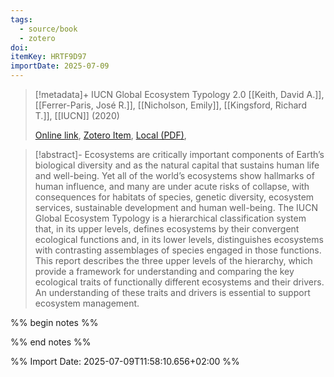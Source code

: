 ```yaml
---
tags:
  - source/book
  - zotero
doi: 
itemKey: HRTF9D97
importDate: 2025-07-09
---
```

>[!metadata]+
> IUCN Global Ecosystem Typology 2.0
> [[Keith, David A.]], [[Ferrer-Paris, José R.]], [[Nicholson, Emily]], [[Kingsford, Richard T.]], 
> [[IUCN]] (2020)
> 
> [Online link](https://portals.iucn.org/library/node/49250), [Zotero Item](zotero://select/library/items/HRTF9D97), [Local (PDF)](file://C:/Users/aburg/Documents/references/zotero/storage/2GUN8I3Y/Keith2020_IUCNGlobal.pdf), 

>[!abstract]-
>Ecosystems are critically important components of&nbsp;Earth’s biological diversity and as the natural capital that sustains human life and well-being. Yet all of&nbsp;the world’s ecosystems show hallmarks of human&nbsp;influence, and many are under acute risks of collapse,&nbsp;with consequences for habitats of species, genetic&nbsp;diversity, ecosystem services, sustainable development&nbsp;and human well-being. The IUCN Global Ecosystem Typology is a hierarchical&nbsp;classification system that, in its upper levels, defines ecosystems by their convergent ecological functions and, in its lower levels, distinguishes ecosystems with contrasting assemblages of species engaged in those functions. This report describes the three upper levels of the hierarchy, which provide a framework for understanding and comparing the key ecological traits of functionally different ecosystems and their drivers. An understanding of these traits and drivers is essential to support ecosystem management.

%% begin notes %%

%% end notes %%

%% Import Date: 2025-07-09T11:58:10.656+02:00 %%
